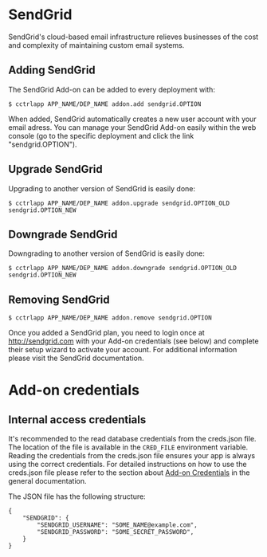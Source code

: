 # SendGrid

SendGrid's cloud-based email infrastructure relieves businesses of the cost and complexity of maintaining custom email systems.

## Adding SendGrid

The SendGrid Add-on can be added to every deployment with:

~~~
$ cctrlapp APP_NAME/DEP_NAME addon.add sendgrid.OPTION
~~~

When added, SendGrid automatically creates a new user account with your email adress. You can manage your SendGrid Add-on easily within the web console (go to the specific deployment and click the link "sendgrid.OPTION").

## Upgrade SendGrid

Upgrading to another version of SendGrid is easily done:

~~~
$ cctrlapp APP_NAME/DEP_NAME addon.upgrade sendgrid.OPTION_OLD sendgrid.OPTION_NEW 
~~~

## Downgrade SendGrid

Downgrading to another version of SendGrid is easily done:

~~~
$ cctrlapp APP_NAME/DEP_NAME addon.downgrade sendgrid.OPTION_OLD sendgrid.OPTION_NEW 
~~~

## Removing SendGrid

~~~
$ cctrlapp APP_NAME/DEP_NAME addon.remove sendgrid.OPTION
~~~

Once you added a SendGrid plan, you need to login once at http://sendgrid.com with your Add-on credentials (see below) and complete their setup wizard to activate your account. For additional information please visit the SendGrid documentation.

# Add-on credentials

## Internal access credentials

It's recommended to the read database credentials from the creds.json file. The location of the file is available in the `CRED_FILE` environment variable. Reading the credentials from the creds.json file ensures your app is always using the correct credentials. For detailed instructions on how to use the creds.json file please refer to the section about [Add-on Credentials](https://www.cloudcontrol.com/dev-center/platform-documentation#add-ons) in the general documentation.

The JSON file has the following structure:

~~~
{
    "SENDGRID": {
        "SENDGRID_USERNAME": "SOME_NAME@example.com",
        "SENDGRID_PASSWORD": "SOME_SECRET_PASSWORD",
    }
}
~~~

